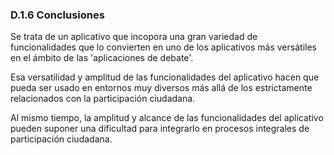 ### D.1.6 Conclusiones

Se trata de un aplicativo que incopora una gran variedad de funcionalidades que lo convierten en uno de los aplicativos más versátiles en el ámbito de las 'aplicaciones de debate'.

Esa  versatilidad y amplitud de las funcionalidades del aplicativo hacen que pueda ser usado en entornos muy diversos más allá de los estrictamente relacionados con la participación ciudadana.

Al mismo tiempo, la amplitud y alcance de las funcionalidades del aplicativo pueden suponer una dificultad para integrarlo en procesos integrales de participación ciudadana.



